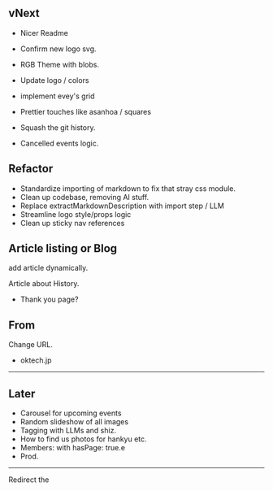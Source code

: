## vNext

- Nicer Readme
- Confirm new logo svg.
- RGB Theme with blobs.
- Update logo / colors
- implement evey's grid
- Prettier touches like asanhoa / squares
- Squash the git history.

- Cancelled events logic.

## Refactor

- Standardize importing of markdown to fix that stray css module.
- Clean up codebase, removing AI stuff.
- Replace extractMarkdownDescription with import step / LLM
- Streamline logo style/props logic
- Clean up sticky nav references

## Article listing or Blog

add article dynamically.

Article about History.

- Thank you page?

## From

Change URL.

- oktech.jp

---

## Later

- Carousel for upcoming events
- Random slideshow of all images
- Tagging with LLMs and shiz.
- How to find us photos for hankyu etc.
- Members: with hasPage: true.e
- Prod.

---

Redirect the
